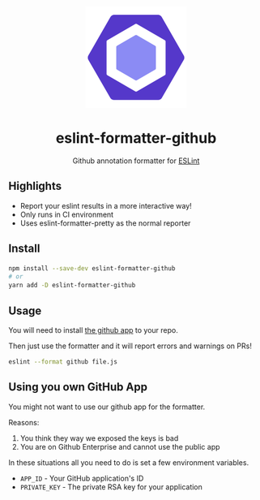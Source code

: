 <div align="center">
  <img  height="200"
    src="./logo.png">
  <h1>eslint-formatter-github</h1>
  <p>Github annotation formatter for <a href="https://eslint.org">ESLint</a></p>
</div>

## Highlights

- Report your eslint results in a more interactive way!
- Only runs in CI environment
- Uses eslint-formatter-pretty as the normal reporter

## Install

```sh
npm install --save-dev eslint-formatter-github
# or
yarn add -D eslint-formatter-github
```

## Usage

You will need to install [the github app](https://github.com/apps/eslint-results) to your repo.

Then just use the formatter and it will report errors and warnings on PRs!

```sh
eslint --format github file.js
```

## Using you own GitHub App

You might not want to use our github app for the formatter.

Reasons:

1. You think they way we exposed the keys is bad
2. You are on Github Enterprise and cannot use the public app

In these situations all you need to do is set a few environment variables.

- `APP_ID` - Your GitHub application's ID
- `PRIVATE_KEY` - The private RSA key for your application
